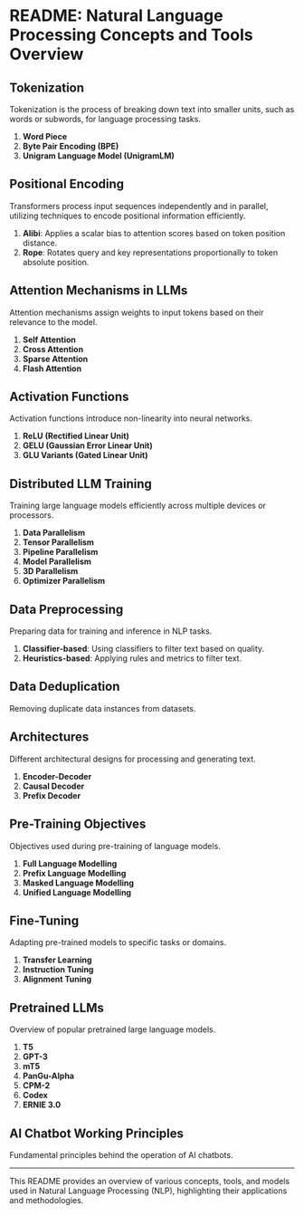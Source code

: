 # README: Natural Language Processing Concepts and Tools Overview

## Tokenization

Tokenization is the process of breaking down text into smaller units, such as words or subwords, for language processing tasks.

1. **Word Piece**
2. **Byte Pair Encoding (BPE)**
3. **Unigram Language Model (UnigramLM)**

## Positional Encoding

Transformers process input sequences independently and in parallel, utilizing techniques to encode positional information efficiently.

1. **Alibi**: Applies a scalar bias to attention scores based on token position distance.
2. **Rope**: Rotates query and key representations proportionally to token absolute position.

## Attention Mechanisms in LLMs

Attention mechanisms assign weights to input tokens based on their relevance to the model.

1. **Self Attention**
2. **Cross Attention**
3. **Sparse Attention**
4. **Flash Attention**

## Activation Functions

Activation functions introduce non-linearity into neural networks.

1. **ReLU (Rectified Linear Unit)**
2. **GELU (Gaussian Error Linear Unit)**
3. **GLU Variants (Gated Linear Unit)**

## Distributed LLM Training

Training large language models efficiently across multiple devices or processors.

1. **Data Parallelism**
2. **Tensor Parallelism**
3. **Pipeline Parallelism**
4. **Model Parallelism**
5. **3D Parallelism**
6. **Optimizer Parallelism**

## Data Preprocessing

Preparing data for training and inference in NLP tasks.

1. **Classifier-based**: Using classifiers to filter text based on quality.
2. **Heuristics-based**: Applying rules and metrics to filter text.

## Data Deduplication

Removing duplicate data instances from datasets.

## Architectures

Different architectural designs for processing and generating text.

1. **Encoder-Decoder**
2. **Causal Decoder**
3. **Prefix Decoder**

## Pre-Training Objectives

Objectives used during pre-training of language models.

1. **Full Language Modelling**
2. **Prefix Language Modelling**
3. **Masked Language Modelling**
4. **Unified Language Modelling**

## Fine-Tuning

Adapting pre-trained models to specific tasks or domains.

1. **Transfer Learning**
2. **Instruction Tuning**
3. **Alignment Tuning**

## Pretrained LLMs

Overview of popular pretrained large language models.

1. **T5**
2. **GPT-3**
3. **mT5**
4. **PanGu-Alpha**
5. **CPM-2**
6. **Codex**
7. **ERNIE 3.0**

## AI Chatbot Working Principles

Fundamental principles behind the operation of AI chatbots.

---

This README provides an overview of various concepts, tools, and models used in Natural Language Processing (NLP), highlighting their applications and methodologies.

